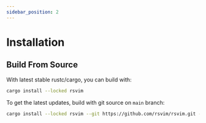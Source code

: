 ```yaml
---
sidebar_position: 2
---
```


# Installation

## Build From Source

With latest stable rustc/cargo, you can build with:

```bash
cargo install --locked rsvim
```

To get the latest updates, build with git source on `main` branch:

```bash
cargo install --locked rsvim --git https://github.com/rsvim/rsvim.git --branch main
```
